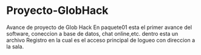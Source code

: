 # Proyecto-GlobHack
Avance de proyecto de Glob Hack
En paquete01 esta el primer avance del software, coneccion a base de datos, chat online,etc.
dentro esta un archivo Registro en la cual es el acceso principal de logueo con  direccion a la sala.
